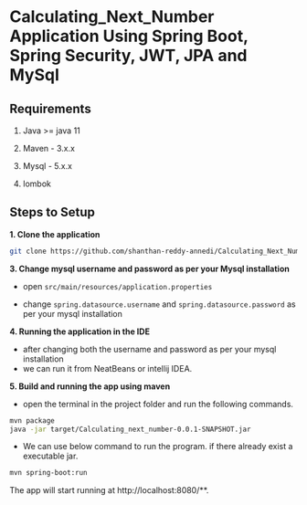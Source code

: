 # Calculating_Next_Number Application Using Spring Boot, Spring Security, JWT, JPA and MySql

## Requirements

1. Java >= java 11

2. Maven - 3.x.x

3. Mysql - 5.x.x

4. lombok

## Steps to Setup

**1. Clone the application**

```bash
git clone https://github.com/shanthan-reddy-annedi/Calculating_Next_Number.git
```

**3. Change mysql username and password as per your Mysql installation**

+ open `src/main/resources/application.properties`

+ change `spring.datasource.username` and `spring.datasource.password` as per your mysql installation

**4. Running the application in the IDE**

+ after changing both the username and password as per your mysql installation
+ we can run it from NeatBeans or intellij IDEA.

**5. Build and running the app using maven**

+ open the terminal in the project folder and run the following commands.

```bash
mvn package
java -jar target/Calculating_next_number-0.0.1-SNAPSHOT.jar
```

+ We can use below command to run the program. if there already exist a executable jar.

```bash
mvn spring-boot:run
```

The app will start running at http://localhost:8080/**.

